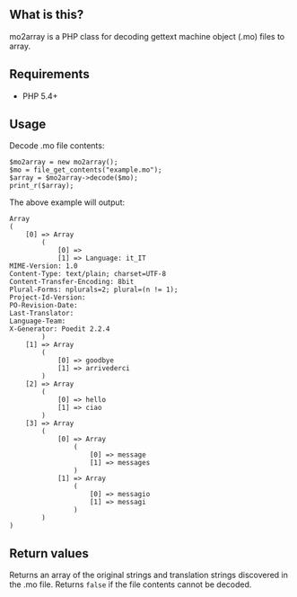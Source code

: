 ## What is this?

mo2array is a PHP class for decoding gettext machine object (.mo) files to array.

## Requirements

* PHP 5.4+

## Usage

Decode .mo file contents:

    $mo2array = new mo2array();
    $mo = file_get_contents("example.mo");
    $array = $mo2array->decode($mo);
    print_r($array);

The above example will output:

    Array
    (
        [0] => Array
            (
                [0] => 
                [1] => Language: it_IT
    MIME-Version: 1.0
    Content-Type: text/plain; charset=UTF-8
    Content-Transfer-Encoding: 8bit
    Plural-Forms: nplurals=2; plural=(n != 1);
    Project-Id-Version: 
    PO-Revision-Date: 
    Last-Translator: 
    Language-Team: 
    X-Generator: Poedit 2.2.4
            )
        [1] => Array
            (
                [0] => goodbye
                [1] => arrivederci
            )
        [2] => Array
            (
                [0] => hello
                [1] => ciao
            )
        [3] => Array
            (
                [0] => Array
                    (
                        [0] => message
                        [1] => messages
                    )
                [1] => Array
                    (
                        [0] => messagio
                        [1] => messagi
                    )
            )
    )

## Return values

Returns an array of the original strings and translation strings discovered in the .mo file. Returns `false` if the file contents cannot be decoded.